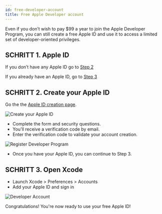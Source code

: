 ```yaml
---
id: free-developer-account
title: Free Apple Developer account
---
```


Even if you don’t wish to pay $99 a year to join the Apple Developer Program, you can still create a free Apple ID and use it to access a limited set of developer-oriented privileges.

## SCHRITT 1. Apple ID

If you don’t have any Apple ID go to [Step 2](#step-2-create-your-apple-id)

If you already have an Apple ID, go to [Step 3](#step-3-open-xcode)

## SCHRITT 2. Create your Apple ID

Go the the [Apple ID creation page](https://appleid.apple.com/).

![Create your Apple ID](assets/en/deploy-app-store/Apple-ID-Creation-Page-4D-for-iOS.png)

* Complete the form and security questions.
* You'll receive a verification code by email.
* Enter the verification code to validate your account creation.

![Register Developer Program](assets/en/deploy-app-store/Register-developer-program-4D-for-iOS.png)

* Once you have your Apple ID, you can continue to Step 3.

## SCHRITT 3. Open Xcode

* Launch Xcode > Preferences > Accounts
* Add your Apple ID and sign in 

![Developer Account](assets/en/test-build/Developer-Account-4D-for-iOS.png)

Congratulations! You're now ready to use your free Apple ID!